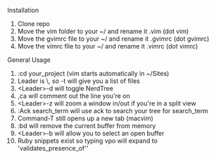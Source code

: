 Installation

1. Clone repo
2. Move the vim folder to your ~/ and rename it .vim (dot vim)
3. Move the gvimrc file to your ~/ and rename it .gvimrc (dot gvimrc)
4. Move the vimrc file to your ~/ and rename it .vimrc (dot vimrc)

General Usage

1. :cd your_project (vim starts automatically in ~/Sites)
2. Leader is \\, so <Leader>-t will give you a list of files
3. \<Leader>-d will toggle NerdTree
4. ,ca will comment out the line you're on
5. \<Leader>-z will zoom a window in/out if you're in a split view
6. :Ack search_term will use ack to search your tree for search_term
7. Command-T still opens up a new tab (macvim)
8. :bd will remove the current buffer from memory
9. \<Leader>-b will allow you to select an open buffer
10. Ruby snippets exist so typing vpo will expand to 'validates_presence_of''


